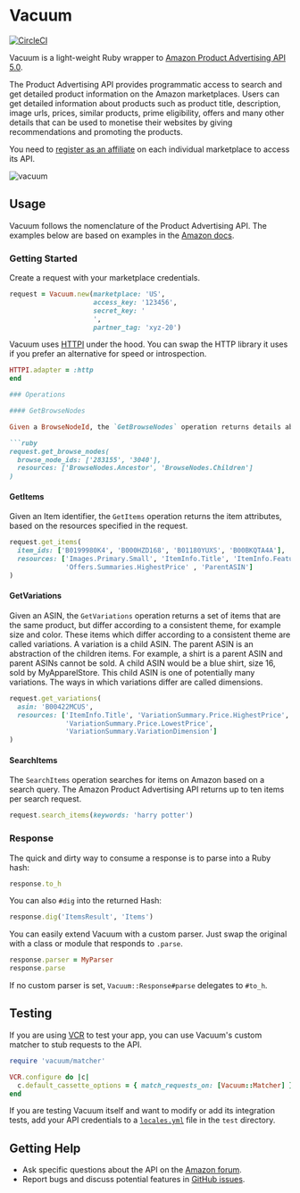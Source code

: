 # Vacuum

[![CircleCI](https://circleci.com/gh/hakanensari/vacuum/tree/master.svg?style=svg)](https://circleci.com/gh/hakanensari/vacuum/tree/master)

Vacuum is a light-weight Ruby wrapper to [Amazon Product Advertising API 5.0](https://webservices.amazon.com/paapi5/documentation/).

The Product Advertising API provides programmatic access to search and get detailed product information on the Amazon marketplaces. Users can get detailed information about products such as product title, description, image urls, prices, similar products, prime eligibility, offers and many other details that can be used to monetise their websites by giving recommendations and promoting the products.

You need to [register as an affiliate](https://affiliate-program.amazon.com) on each individual marketplace to access its API.

![vacuum](http://f.cl.ly/items/2k2X0e2u0G3k1c260D2u/vacuum.png)

## Usage

Vacuum follows the nomenclature of the Product Advertising API. The examples below are based on examples in the [Amazon docs](https://webservices.amazon.com/paapi5/documentation/).

### Getting Started

Create a request with your marketplace credentials.

```ruby
request = Vacuum.new(marketplace: 'US',
                     access_key: '123456',
                     secret_key: '
                     ',
                     partner_tag: 'xyz-20')
```

Vacuum uses [HTTPI](https://github.com/savonrb/httpi) under the hood. You can swap the HTTP library it uses if you prefer an alternative for speed or introspection.

```ruby
HTTPI.adapter = :http
end

### Operations

#### GetBrowseNodes

Given a BrowseNodeId, the `GetBrowseNodes` operation returns details about the specified browse node like name, children and ancestors depending on the resources specified in the request. The names and browse node IDs of the children and ancestor browse nodes are also returned. `GetBrowseNodes` enables you to traverse the browse node hierarchy to find a browse node.

```ruby
request.get_browse_nodes(
  browse_node_ids: ['283155', '3040'],
  resources: ['BrowseNodes.Ancestor', 'BrowseNodes.Children']
)
```

#### GetItems

Given an Item identifier, the `GetItems` operation returns the item attributes, based on the resources specified in the request.

```ruby
request.get_items(
  item_ids: ['B0199980K4', 'B000HZD168', 'B01180YUXS', 'B00BKQTA4A'],
  resources: ['Images.Primary.Small', 'ItemInfo.Title', 'ItemInfo.Features',
              'Offers.Summaries.HighestPrice' , 'ParentASIN']
)
```

#### GetVariations

Given an ASIN, the `GetVariations` operation returns a set of items that are the same product, but differ according to a consistent theme, for example size and color. These items which differ according to a consistent theme are called variations. A variation is a child ASIN. The parent ASIN is an abstraction of the children items. For example, a shirt is a parent ASIN and parent ASINs cannot be sold. A child ASIN would be a blue shirt, size 16, sold by MyApparelStore. This child ASIN is one of potentially many variations. The ways in which variations differ are called dimensions.

```ruby
request.get_variations(
  asin: 'B00422MCUS',
  resources: ['ItemInfo.Title', 'VariationSummary.Price.HighestPrice',
              'VariationSummary.Price.LowestPrice',
              'VariationSummary.VariationDimension']
)
```

#### SearchItems

The `SearchItems` operation searches for items on Amazon based on a search query. The Amazon Product Advertising API returns up to ten items per search request.

```ruby
request.search_items(keywords: 'harry potter')
```

### Response

The quick and dirty way to consume a response is to parse into a Ruby hash:

```ruby
response.to_h
```

You can also `#dig` into the returned Hash:

```ruby
response.dig('ItemsResult', 'Items')
```

You can easily extend Vacuum with a custom parser. Just swap the original with a class or module that responds to `.parse`.

```ruby
response.parser = MyParser
response.parse
```

If no custom parser is set, `Vacuum::Response#parse` delegates to `#to_h`.

## Testing

If you are using [VCR](https://github.com/vcr/vcr) to test your app, you can use Vacuum's custom matcher to stub requests to the API.

```ruby
require 'vacuum/matcher'

VCR.configure do |c|
  c.default_cassette_options = { match_requests_on: [Vacuum::Matcher] }
end
```

If you are testing Vacuum itself and want to modify or add its integration tests, add your API credentials to a [`locales.yml`](https://github.com/hakanensari/vacuum/blob/master/test/locales.yml.example) file in the `test` directory.

## Getting Help

* Ask specific questions about the API on the [Amazon forum](https://forums.aws.amazon.com/forum.jspa?forumID=9).
* Report bugs and discuss potential features in [GitHub issues](https://github.com/hakanensari/vacuum/issues).


